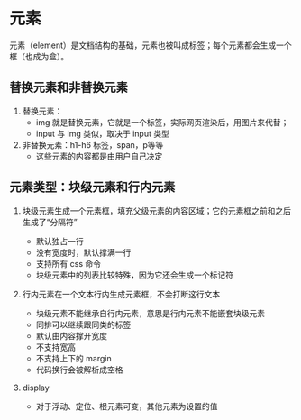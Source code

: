 # 元素

元素（element）是文档结构的基础，元素也被叫成标签；每个元素都会生成一个框（也成为盒）。

## 替换元素和非替换元素

1. 替换元素：
    - img 就是替换元素，它就是一个标签，实际网页渲染后，用图片来代替；
    - input 与 img 类似，取决于 input 类型
2. 非替换元素：h1-h6 标签，span，p等等
    - 这些元素的内容都是由用户自己决定

## 元素类型：块级元素和行内元素

1. 块级元素生成一个元素框，填充父级元素的内容区域；它的元素框之前和之后生成了“分隔符”
    - 默认独占一行
    - 没有宽度时，默认撑满一行
    - 支持所有 css 命令
    - 块级元素中的列表比较特殊，因为它还会生成一个标记符
    
2. 行内元素在一个文本行内生成元素框，不会打断这行文本
    - 块级元素不能继承自行内元素，意思是行内元素不能嵌套块级元素
    - 同排可以继续跟同类的标签
    - 默认由内容撑开宽度
    - 不支持宽高
    - 不支持上下的 margin
    - 代码换行会被解析成空格
3. display
    - 对于浮动、定位、根元素可变，其他元素为设置的值